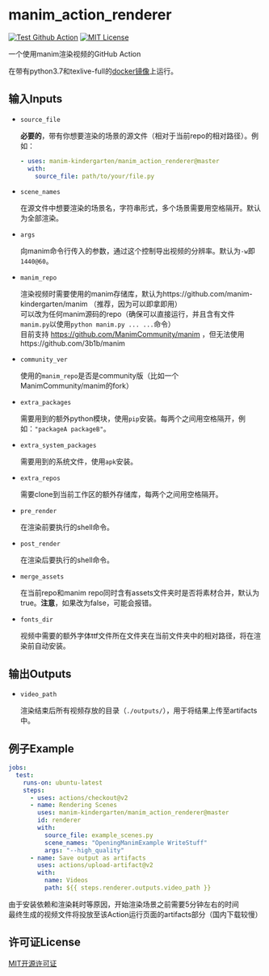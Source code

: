 # manim_action_renderer

[![Test Github Action](https://github.com/manim-kindergarten/manim_action_renderer/workflows/Test%20Github%20Action/badge.svg)](https://github.com/manim-kindergarten/manim_action_renderer/actions)
[![MIT License](https://img.shields.io/badge/license-MIT-blue.svg?style=flat)](http://choosealicense.com/licenses/mit/)

一个使用manim渲染视频的GitHub Action

在带有python3.7和texlive-full的[docker镜像](https://github.com/manim-kindergarten/manim_texlive_docker)上运行。

## 输入Inputs

* `source_file`

    **必要的**，带有你想要渲染的场景的源文件（相对于当前repo的相对路径）。例如：
    ```yaml
    - uses: manim-kindergarten/manim_action_renderer@master
      with:
        source_file: path/to/your/file.py
    ```

* `scene_names`

    在源文件中想要渲染的场景名，字符串形式，多个场景需要用空格隔开。默认为全部渲染。

* `args`

    向manim命令行传入的参数，通过这个控制导出视频的分辨率。默认为`-w`即`1440@60`。

* `manim_repo`

    渲染视频时需要使用的manim存储库，默认为https://github.com/manim-kindergarten/manim （推荐，因为可以即拿即用）<br/>
    可以改为任何manim源码的repo（确保可以直接运行，并且含有文件`manim.py`以使用`python manim.py ... ...`命令）<br/>
    目前支持 https://github.com/ManimCommunity/manim ，但无法使用https://github.com/3b1b/manim

* `community_ver`

    使用的`manim_repo`是否是community版（比如一个ManimCommunity/manim的fork）

* `extra_packages`

    需要用到的额外python模块，使用`pip`安装。每两个之间用空格隔开，例如：`"packageA packageB"`。

* `extra_system_packages`

    需要用到的系统文件，使用`apk`安装。

* `extra_repos`

    需要clone到当前工作区的额外存储库，每两个之间用空格隔开。

* `pre_render`

    在渲染前要执行的shell命令。

* `post_render`

    在渲染后要执行的shell命令。
    
* `merge_assets`

    在当前repo和manim repo同时含有assets文件夹时是否将素材合并，默认为true。**注意**，如果改为false，可能会报错。
    
* `fonts_dir`

    视频中需要的额外字体ttf文件所在文件夹在当前文件夹中的相对路径，将在渲染前自动安装。

## 输出Outputs

* `video_path`

    渲染结束后所有视频存放的目录（`./outputs/`），用于将结果上传至artifacts中。

## 例子Example

```yaml
jobs:
  test:
    runs-on: ubuntu-latest
    steps:
      - uses: actions/checkout@v2
      - name: Rendering Scenes
        uses: manim-kindergarten/manim_action_renderer@master
        id: renderer
        with:
          source_file: example_scenes.py
          scene_names: "OpeningManimExample WriteStuff"
          args: "--high_quality"
      - name: Save output as artifacts
        uses: actions/upload-artifact@v2
        with:
          name: Videos
          path: ${{ steps.renderer.outputs.video_path }}
```

由于安装依赖和渲染耗时等原因，开始渲染场景之前需要5分钟左右的时间<br/>
最终生成的视频文件将投放至该Action运行页面的artifacts部分（国内下载较慢）

## 许可证License

[MIT开源许可证](https://github.com/manim-kindergarten/manim_action_renderer/blob/master/LICENSE)
